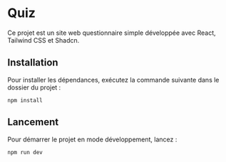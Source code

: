 # Quiz

Ce projet est un site web questionnaire simple développée avec React, Tailwind CSS et Shadcn.

## Installation

Pour installer les dépendances, exécutez la commande suivante dans le dossier du projet :

```
npm install
```

## Lancement

Pour démarrer le projet en mode développement, lancez :

```
npm run dev
```
